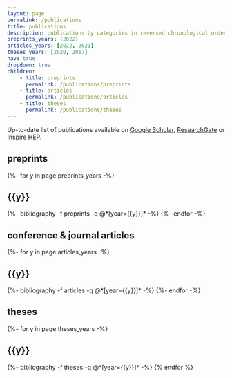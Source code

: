 ```yaml
---
layout: page
permalink: /publications
title: publications
description: publications by categories in reversed chronological order
preprints_years: [2022]
articles_years: [2022, 2021]
theses_years: [2020, 2017]
nav: true
dropdown: true
children: 
    - title: preprints
      permalink: /publications/preprints
    - title: articles
      permalink: /publications/articles
    - title: theses
      permalink: /publications/theses
---
```


<div class="publications">

  Up-to-date list of publications available on <a href="https://scholar.google.com/citations?user=Ufpa6SIAAAAJ">Google Scholar</a>, <a href="https://www.researchgate.net/profile/Matteo-Barbetti">ResearchGate</a> or <a href="https://inspirehep.net/authors/1908127">Inspire HEP</a>.

  <h2 class="pub-type">preprints</h2>
    {%- for y in page.preprints_years -%}
      <h2 class="year">{{y}}</h2>
      {%- bibliography -f preprints -q @*[year={{y}}]* -%}
    {%- endfor -%}

  <h2 class="pub-type">conference & journal articles</h2>
    {%- for y in page.articles_years -%}
      <h2 class="year">{{y}}</h2>
      {%- bibliography -f articles -q @*[year={{y}}]* -%}
    {%- endfor -%}

  <h2 class="pub-type">theses</h2>
    {%- for y in page.theses_years -%}
      <h2 class="year">{{y}}</h2>
      {%- bibliography -f theses -q @*[year={{y}}]* -%}
    {% endfor %}

</div>